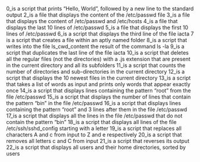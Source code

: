 0_is a script that prints “Hello, World”, followed by a new line to the standard output
2_is a file that displays the content of the /etc/passwd file
3_is a file that displays the content of /etc/passwd and /etc/hosts
4_is a file that displays the last 10 lines of /etc/passwd
5_is a file that displays the first 10 lines of /etc/passwd
6_is a script that displays the third line of the file iacta
7 is a script that creates a file within an aptly named folder
8_is a script that writes into the file ls_cwd_content the result of the command ls -la
9_is a script that duplicates the last line of the file iacta
10_is a script that deletes all the regular files (not the directories) with a .js extension that are present in the current directory and all its subfolders
11_is a script that counts the number of directories and sub-directories in the current directory
12_is a script that displays the 10 newest files in the current directory
13_is a script that takes a list of words as input and prints only words that appear exactly once
14_is a script that displays lines containing the pattern “root” from the file /etc/passwd
15_is a script that displays the number of lines that contain the pattern “bin” in the file /etc/passwd
16_is a script that displays lines containing the pattern “root” and 3 lines after them in the file /etc/passwd
17_is a script that displays all the lines in the file /etc/passwd that do not contain the pattern “bin”
18_is a script that displays all lines of the file /etc/ssh/sshd_config starting with a letter
19_is a script that replaces all characters A and c from input to Z and e respectively
20_is a script that removes all letters c and C from input
21_is a script that reverses its output
22_is a script that displays all users and their home directories, sorted by users
